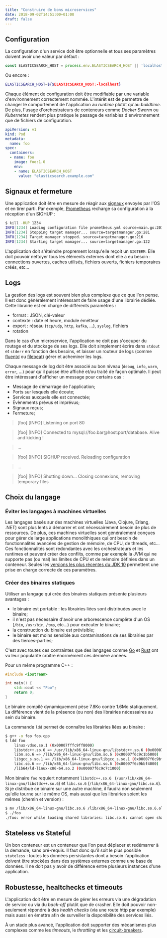 ```yaml
---
title: "Construire de bons microservices"
date: 2018-09-02T14:51:00+01:00
draft: false
---
```



## Configuration

La configuration d'un service doit être optionnelle et tous ses paramètres doivent avoir une valeur par défaut :

```javascript
const ELASTICSEARCH_HOST = process.env.ELASTICSEARCH_HOST || 'localhost';
```

Ou encore :

```bash
ELASTICSEARCH_HOST=${$ELASTICSEARCH_HOST:-localhost} 
```

Chaque élément de configuration doit être modifiable par une variable d'environnement correctement nommée. L'intérêt est de permettre de changer le comportement de l'application au _runtime_ plutôt qu'au _buildtime_. De plus, l'usage d'orchestrateurs de conteneurs comme _Docker Swarm_ ou _Kubernetes_ rendent plus pratique le passage de variables d'environnement que de fichiers de configuration.

```yaml
apiVersion: v1
kind: Pod
metadata:
  name: foo
spec:
  containers:
  - name: foo
    image: foo:1.0
    env:
    - name: ELASTICSEARCH_HOST
      value: "elasticsearch.example.com"
```



## Signaux et fermeture

Une application doit être en mesure de réagir aux [signaux](http://man7.org/linux/man-pages/man7/signal.7.html) envoyés par l'OS et en tirer parti. Par exemple, [Prometheus](https://prometheus.io) recharge sa configuration à la réception d'un SIGHUP :

```bash
$ kill -HUP 1234
INFO[1234] Loading configuration file prometheus.yml source=main.go:201
INFO[1234] Stopping target manager... source=targetmanager.go:281
INFO[1234] Target manager stopped. source=targetmanager.go:216
INFO[1234] Starting target manager... source=targetmanager.go:122
```

L'application doit s'éteindre proprement lorsqu'elle reçoit un `SIGTERM`. Elle doit pouvoir nettoyer tous les éléments externes dont elle a eu besoin : connections ouvertes, caches utilisés, fichiers ouverts, fichiers temporaires créés, etc...

## Logs

La gestion des logs est souvent bien plus complexe que ce que l'on pense. Il est donc généralement intéressant de faire usage d'une librairie dédiée. Cette librairie est en charge de différents paramètres :

* format : JSON, clé-valeur
* contexte : date et heure, module émétteur
* export : réseau (`tcp/udp`, `http`, `kafka`, ...), `syslog`, fichiers
* rotation

Dans le cas d'un microservice, l'application ne doit pas s'occuper du routage et du stockage de ses logs. Elle doit simplement écrire dans `stdout` et `stderr` en fonction des besoins, et laisser un routeur de logs (comme [fluentd](https://github.com/fluent/fluentd) ou [filebeat](https://www.elastic.co/products/beats/filebeat)) gérer et acheminer les logs.

Chaque message de log doit être associé au bon niveau (`debug`, `info`, `warn`, `error`, ...) pour qu'il puisse être affiché et/ou traité de façon optimale. Il peut être intéressant d'afficher un message pour certains cas :

* Message de démarrage de l'application;
* Ports sur lesquels elle écoute;
* Services auxquels elle est connectée;
* Évènements prévus et imprévus;
* Signaux reçus;
* Fermeture;

> [foo] [INFO] Listening on port 80

> [foo] [INFO] Connected to mysql://foo:bar@host:port/database. Alive and kicking !

> ...

> [foo] [INFO] SIGHUP received. Reloading configuration

> ...
 
> [foo] [INFO] Shutting down... Closing connexions, removing temporary files


## Choix du langage

### Éviter les langages à machines virtuelles

Les langages basés sur des machines virtuelles (Java, Clojure, Erlang, .NET) sont plus lents à démarrer et ont nécessairement besoin de plus de ressources. De plus, ces machines virtuelles sont généralement conçues pour gérer de large applications monolithiques qui ont besoin de fonctionnalités avancées de gestion de mémoire, de CPU, de threads, etc... Ces fonctionnalités sont redondantes avec les orchestrateurs et les runtimes et peuvent créer des conflits, comme par exemple la JVM qui ne supporte pas (ou mal) les limites de CPU et de mémoire définies dans un conteneur. Seules les [versions les plus récentes du JDK 10](https://bugs.openjdk.java.net/browse/JDK-8196595) permettent une prise en charge correcte de ces paramètres.

### Créer des binaires statiques

Utiliser un langage qui crée des binaires statiques présente plusieurs avantages :

* le binaire est portable : les librairies liées sont distribuées avec le binaire;
* il n'est pas nécessaire d'avoir une arborescence complète d'un OS (`/bin`, `/usr/bin`, `/tmp`, etc...) pour exécuter le binaire;
* la construction du binaire est prévisible;
* le binaire est moins sensible aux contaminations de ses librairies par des tierces-parties;

C'est avec toutes ces contraintes que des langages comme [Go](https://golang.org/) et [Rust](https://www.rust-lang.org/) ont vu leur popularité croître énormément ces dernière années.

Pour un même programme C++ :

```cpp
#include <iostream>

int main() {
    std::cout << "Foo";
    return 0;
}
```

Le binaire compilé dynamiquement pèse 7.8Ko contre 1.6Mo statiquement. La différence vient de la présence (ou non) des librairies nécessaires au sein du binaire.

La commande `ldd` permet de connaître les librairies liées au binaire :

```bash
$ g++ -o foo foo.cpp
$ ldd foo
	linux-vdso.so.1 (0x00007fffc9ff8000)
	libstdc++.so.6 => /usr/lib/x86_64-linux-gnu/libstdc++.so.6 (0x00007f6c9c4b6000)
	libm.so.6 => /lib/x86_64-linux-gnu/libm.so.6 (0x00007f6c9c1b5000)
	libgcc_s.so.1 => /lib/x86_64-linux-gnu/libgcc_s.so.1 (0x00007f6c9bf9f000)
	libc.so.6 => /lib/x86_64-linux-gnu/libc.so.6 (0x00007f6c9bbf4000)
	/lib64/ld-linux-x86-64.so.2 (0x00007f6c9c7c1000)
```

Mon binaire `foo` requiert notamment `libstdc++.so.6 ` (`/usr/lib/x86_64-linux-gnu/libstdc++.so.6`) et `libc.so.6` (`/lib/x86_64-linux-gnu/libc.so.6`). Si je distribue ce binaire sur une autre machine, il faudra non seulement qu'elle tourne sur le même OS, mais aussi que les librairies soient les mêmes (chemin et version) :

```bash
$ mv /lib/x86_64-linux-gnu/libc.so.6 /lib/x86_64-linux-gnu/libc.so.6.old
$ ./foo
./foo: error while loading shared libraries: libc.so.6: cannot open shared object file: No such file or directory
```


## Stateless vs Stateful

Un bon conteneur est un conteneur que l'on peut déplacer et redémarrer à la demande, sans pré-requis. Il faut donc qu'il soit le plus possible `stateless` : toutes les données persistantes dont a besoin l'application doivent être stockées dans des systèmes externes comme une base de données. Il ne doit pas y avoir de différence entre plusieurs instances d'une application.


## Robustesse, healtchecks et timeouts

L'application doit être en mesure de gérer les erreurs via une dégradation de service ou via du _back-off_ plutôt que de crasher. Elle doit pouvoir non-seulement répondre à des _health checks_ (via une route http par exemple) mais aussi en émettre afin de surveiller la disponibilité des services liés.

À un stade plus avancé, l'application doit supporter des mécanismes plus complexes comme les _timeouts_, le _throttling_ et les [circuit-breakers](https://en.wikipedia.org/wiki/Circuit_breaker_design_pattern).